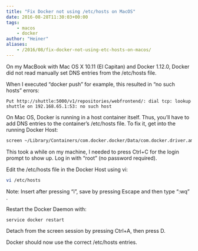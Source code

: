 ```yaml
---
title: "Fix Docker not using /etc/hosts on MacOS"
date: 2016-08-28T11:30:03+00:00
tags:
    - macos
    - docker
author: "Heiner"
aliases:
    - /2016/08/fix-docker-not-using-etc-hosts-on-macos/
---
```


On my MacBook with Mac OS X 10.11 (El Capitan) and Docker 1.12.0, Docker did not read manually set DNS entries from the /etc/hosts file.

When I executed “docker push” for example, this resulted in “no such hosts” errors:

```log
Put http://shuttle:5000/v1/repositories/webfrontend/: dial tcp: lookup shuttle on 192.168.65.1:53: no such host
```

On Mac OS, Docker is running in a host container itself. Thus, you’ll have to add DNS entries to the container’s /etc/hosts file. To fix it, get into the running Docker Host:

```bash
screen ~/Library/Containers/com.docker.docker/Data/com.docker.driver.amd64-linux/tty
```

This took a while on my machine, I needed to press Ctrl+C for the login prompt to show up. Log in with “root” (no password required).

Edit the /etc/hosts file in the Docker Host using vi:

```bash
vi /etc/hosts
```

Note: Insert after pressing “i”, save by pressing Escape and then type “:wq” <Return>.

Restart the Docker Daemon with:

```bash
service docker restart
```

Detach from the screen session by pressing Ctrl+A, then press D.

Docker should now use the correct /etc/hosts entries.